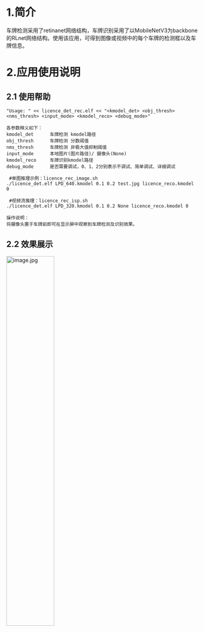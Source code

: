 # 1.简介

车牌检测采用了retinanet网络结构，车牌识别采用了以MobileNetV3为backbone的RLnet网络结构。使用该应用，可得到图像或视频中的每个车牌的检测框以及车牌信息。

# 2.应用使用说明

## 2.1 使用帮助

```
"Usage: " << licence_det_rec.elf << "<kmodel_det> <obj_thresh> <nms_thresh> <input_mode> <kmodel_reco> <debug_mode>"

各参数释义如下：
kmodel_det      车牌检测 kmodel路径
obj_thresh      车牌检测 分数阈值
nms_thresh      车牌检测 非极大值抑制阈值
input_mode      本地图片(图片路径)/ 摄像头(None) 
kmodel_reco     车牌识别kmodel路径 
debug_mode      是否需要调试，0、1、2分别表示不调试、简单调试、详细调试
 
 #单图推理示例：licence_rec_image.sh
./licence_det.elf LPD_640.kmodel 0.1 0.2 test.jpg licence_reco.kmodel 0

 #视频流推理：licence_rec_isp.sh
./licence_det.elf LPD_320.kmodel 0.1 0.2 None licence_reco.kmodel 0

操作说明：
将摄像头置于车牌前即可在显示屏中观察到车牌检测及识别效果。
```
## 2.2 效果展示
<img src="https://kendryte-download.canaan-creative.com/k230/downloads/doc_images/ai_demo/licence_det_rec/licence_rec.jpg" alt="image.jpg" width="50%" height="50%" />




